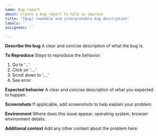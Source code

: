 ```yaml
---
name: Bug report
about: Create a bug report to help us improve
title: "[Bug] readable and interpretable bug description"
labels: ''
assignees: ''

---
```


**Describe the bug**
A clear and concise description of what the bug is.

**To Reproduce**
Steps to reproduce the behavior:
1. Go to '...'
2. Click on '....'
3. Scroll down to '....'
4. See error

**Expected behavior**
A clear and concise description of what you expected to happen.

**Screenshots**
If applicable, add screenshots to help explain your problem.

**Environment**
 Where does this issue appear, operating system, browser environment details.

**Additional context**
Add any other context about the problem here.
